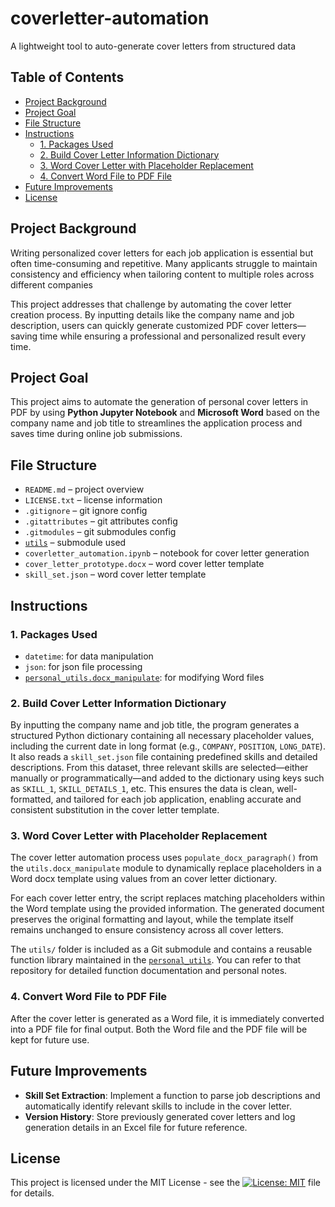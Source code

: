 # coverletter-automation
A lightweight tool to auto-generate cover letters from structured data

## Table of Contents
- [Project Background](#project-background)
- [Project Goal](#project-goal)
- [File Structure](#file-structure)
- [Instructions](#instructions)
  - [1. Packages Used](#1-packages-used)
  - [2. Build Cover Letter Information Dictionary](#2-build-cover-letter-information-dictionary)
  - [3. Word Cover Letter with Placeholder Replacement](#3-word-cover-letter-with-placeholder-replacement)
  - [4. Convert Word File to PDF File](#4-convert-word-file-to-pdf-file)
- [Future Improvements](#future-improvements)
- [License](#license)

## Project Background
Writing personalized cover letters for each job application is essential but often time-consuming and repetitive. Many applicants struggle to maintain consistency and efficiency when tailoring content to multiple roles across different companies

This project addresses that challenge by automating the cover letter creation process. By inputting details like the company name and job description, users can quickly generate customized PDF cover letters—saving time while ensuring a professional and personalized result every time.

## Project Goal
This project aims to automate the generation of personal cover letters in PDF by using **Python Jupyter Notebook** and **Microsoft Word** based on the company name and job title to streamlines the application process and saves time during online job submissions.

## File Structure
- `README.md` – project overview
- `LICENSE.txt` – license information
- `.gitignore` – git ignore config
- `.gitattributes` – git attributes config
- `.gitmodules` – git submodules config
- [`utils`](https://github.com/leopengningchuan/personal_utils) – submodule used
- `coverletter_automation.ipynb` – notebook for cover letter generation
- `cover_letter_prototype.docx` – word cover letter template
- `skill_set.json` – word cover letter template

## Instructions

### 1. Packages Used
- `datetime`: for data manipulation
- `json`: for json file processing
- [`personal_utils.docx_manipulate`](https://github.com/leopengningchuan/personal_utils): for modifying Word files

### 2. Build Cover Letter Information Dictionary
By inputting the company name and job title, the program generates a structured Python dictionary containing all necessary placeholder values, including the current date in long format (e.g., `COMPANY`, `POSITION`, `LONG_DATE`). It also reads a `skill_set.json` file containing predefined skills and detailed descriptions. From this dataset, three relevant skills are selected—either manually or programmatically—and added to the dictionary using keys such as `SKILL_1`, `SKILL_DETAILS_1`, etc. This ensures the data is clean, well-formatted, and tailored for each job application, enabling accurate and consistent substitution in the cover letter template.

### 3. Word Cover Letter with Placeholder Replacement
The cover letter automation process uses `populate_docx_paragraph()` from the `utils.docx_manipulate` module to dynamically replace placeholders in a Word docx template using values from an cover letter dictionary.

For each cover letter entry, the script replaces matching placeholders within the Word template using the provided information. The generated document preserves the original formatting and layout, while the template itself remains unchanged to ensure consistency across all cover letters.

The `utils/` folder is included as a Git submodule and contains a reusable function library maintained in the [`personal_utils`](https://github.com/leopengningchuan/personal_utils). You can refer to that repository for detailed function documentation and personal notes.

### 4. Convert Word File to PDF File
After the cover letter is generated as a Word file, it is immediately converted into a PDF file for final output. Both the Word file and the PDF file will be kept for future use.

## Future Improvements
- **Skill Set Extraction**: Implement a function to parse job descriptions and automatically identify relevant skills to include in the cover letter.
- **Version History**: Store previously generated cover letters and log generation details in an Excel file for future reference.

## License
This project is licensed under the MIT License - see the [![License: MIT](https://img.shields.io/badge/License-MIT-yellow.svg)](https://github.com/leopengningchuan/coverletter-automation?tab=MIT-1-ov-file) file for details.
